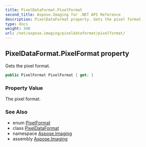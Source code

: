 ```yaml
---
title: PixelDataFormat.PixelFormat
second_title: Aspose.Imaging for .NET API Reference
description: PixelDataFormat property. Gets the pixel format
type: docs
weight: 340
url: /net/aspose.imaging/pixeldataformat/pixelformat/
---
```

## PixelDataFormat.PixelFormat property

Gets the pixel format.

```csharp
public PixelFormat PixelFormat { get; }
```

### Property Value

The pixel format.

### See Also

* enum [PixelFormat](../../pixelformat/)
* class [PixelDataFormat](../)
* namespace [Aspose.Imaging](../../pixeldataformat/)
* assembly [Aspose.Imaging](../../../)


